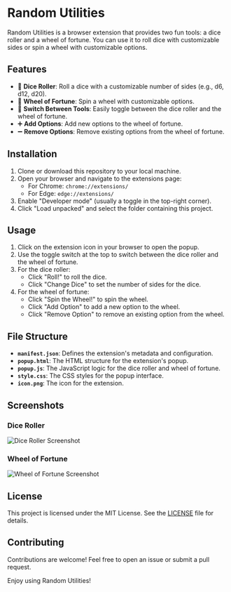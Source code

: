 # Random Utilities

Random Utilities is a browser extension that provides two fun tools: a dice roller and a wheel of fortune. You can use it to roll dice with customizable sides or spin a wheel with customizable options.

## Features

- 🎲 **Dice Roller**: Roll a dice with a customizable number of sides (e.g., d6, d12, d20).
- 🎡 **Wheel of Fortune**: Spin a wheel with customizable options.
- 🔄 **Switch Between Tools**: Easily toggle between the dice roller and the wheel of fortune.
- ➕ **Add Options**: Add new options to the wheel of fortune.
- ➖ **Remove Options**: Remove existing options from the wheel of fortune.

## Installation

1. Clone or download this repository to your local machine.
2. Open your browser and navigate to the extensions page:
   - For Chrome: `chrome://extensions/`
   - For Edge: `edge://extensions/`
3. Enable "Developer mode" (usually a toggle in the top-right corner).
4. Click "Load unpacked" and select the folder containing this project.

## Usage

1. Click on the extension icon in your browser to open the popup.
2. Use the toggle switch at the top to switch between the dice roller and the wheel of fortune.
3. For the dice roller:
   - Click "Roll!" to roll the dice.
   - Click "Change Dice" to set the number of sides for the dice.
4. For the wheel of fortune:
   - Click "Spin the Wheel!" to spin the wheel.
   - Click "Add Option" to add a new option to the wheel.
   - Click "Remove Option" to remove an existing option from the wheel.

## File Structure


- **`manifest.json`**: Defines the extension's metadata and configuration.
- **`popup.html`**: The HTML structure for the extension's popup.
- **`popup.js`**: The JavaScript logic for the dice roller and wheel of fortune.
- **`style.css`**: The CSS styles for the popup interface.
- **`icon.png`**: The icon for the extension.

## Screenshots

### Dice Roller
![Dice Roller Screenshot](https://via.placeholder.com/350x200?text=Dice+Roller)

### Wheel of Fortune
![Wheel of Fortune Screenshot](https://via.placeholder.com/350x200?text=Wheel+of+Fortune)

## License

This project is licensed under the MIT License. See the [LICENSE](LICENSE) file for details.

## Contributing

Contributions are welcome! Feel free to open an issue or submit a pull request.

Enjoy using Random Utilities!
